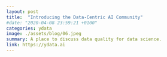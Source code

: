 ```yaml
---
layout: post
title:  "Introducing the Data-Centric AI Community"
#date: "2020-04-08 23:59:21 +0100"
categories: ydata
image: ./assets/blog/06.jpeg
summary: A place to discuss data quality for data science.
link: https://ydata.ai
---
```

